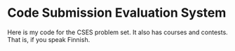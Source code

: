 # Code Submission Evaluation System

Here is my code for the CSES problem set. It also has courses and contests.
That is, if you speak Finnish.
